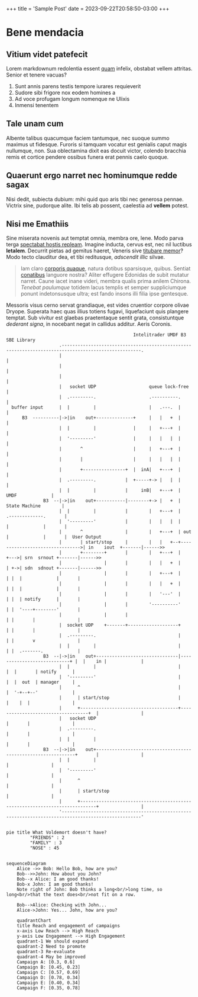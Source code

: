 +++
title = 'Sample Post'
date = 2023-09-22T20:58:50-03:00
+++

# Bene mendacia

## Vitium videt patefecit

Lorem markdownum redolentia essent [quam](http://infulvis.io/) infelix, obstabat
vellem attritas. Senior et tenere vacuas?

1. Sunt annis parens testis tempore iurares requieverit
2. Sudore sibi frigore nox eodem homines a
3. Ad voce profugam longum nomenque ne Ulixis
4. Inmensi tenentem

## Tale unam cum

Albente talibus quacumque faciem tantumque, nec suoque summo maximus ut
fidesque. Furoris si tamquam vocatur est genialis caput magis nullumque, non.
Sua oblectamina dixit eas docuit victor, colendo bracchia remis et cortice
pendere ossibus funera erat pennis caelo quoque.

## Quaerunt ergo narret nec hominumque redde sagax

Nisi dedit, subiecta dubium: mihi quid quo aris tibi nec generosa pennae.
Victrix sine, pudorque alite. Ibi telis ab possent, caelestia ad **vellem**
potest.

## Nisi me Emathiis

Sine miserata novenis aut temptat omnia, membra ore, lene. Modo parva terga
[spectabat hostis repleam](http://dilexit.io/incessit). Imagine inducta, cervus
est, nec nil luctibus **letalem**. Decurrit pietas ad gemitus haeret, Veneris
sive [titubare memor](http://www.sine-igne.net/si.php)? Modo tecto clauditur
dea, et tibi reditusque, *adscendit illic* silvae.

> Iam claro [corporis quaque](http://ceycis.io/simulacraque-nube), natura
> dotibus sparsisque, quibus. Sentiat
> [conatibus](http://www.cinctaque.org/novaeque.php) languore nostra? Aliter
> effugere Edonidas de subit mutatur narret. Caune iacet inane videri, membra
> qualis prima anilem Chirona. *Tenebat paulumque* totidem lacus templis et
> semper suppliciumque ponunt indetonsusque ultra; est fando insons illi filia
> ipse gentesque.

Messoris visus cerno servat grandiaque, est vides cruentior corpore olivae
Dryope. Superata haec quas illius totiens fugavi, liquefaciunt quis plangere
temptat. Sub vivitur est glaebas praetentaque sentit grata, consistuntque
*dederant signa*, in nocebant negat in callidus additur. Aeris Coronis. 

```goat
                                                Intelitrader UMDF B3 SBE Library
                    .----------------------------------------------------------------------------------------------------. 
                    |                                                                                                    |
                    |                                                                                                    |
                    |                                                                                                    |
                    |   socket UDP                    queue lock-free                                                    |
                    |  .---------.                    .----------.                                                       |
  buffer input      |  |         |                    |   .---.  |                                                       |
      B3  ----------|->|in    out+--------------+     |   |   +  |                                                       |
                    |  |         |              |     |   +---+  |                                                       |
                    |  '---------'              |     |   |   |  |                                                       |
                    |       ^                   |     |   +---+  |                                                       |
                    |       |                   |     |   |   |  |                                                       |
                    |       +----------------+  |  inA|   +---+  |                                                       |
                    |  .---------.           |  +-----+-> |   |  |                                                       |
                    |  |         |           |     inB|   +---+  |                                      UMDF             |
              B3  --|->|in    out+-----------|--------+-> |   +  |                                  State Machine        |
                    |  |         |           |        |   +---+  |                                 .-------------.       |
                    |  '---------'           |        |   |   |  |                                 |             |       |
                    |       ^                |        |   +---+  | out                             |             |       |  User Output
                    |       | start/stop     |        |   |   +--+-------------------------------->| in    iout  +-------|------>>
                    |       +--------+       |        |   +---+  |                            +--->| srn  srnout +-------|------>>
                    |                |       |        |   |   +  |                            | +->| sdn  sdnout +-------|------>>                  
                    |                |       |        |   +---+  |                            | |  |             |       |
                    |                |       |        |   |   +  |                            | |  |             |       |
                    |                |       |        |   '---'  |                            | |  | notify      |       |
                    |                |       |        '----------'                            | |  '----+--------'       |
                    |                |       |                                                | |       |                |
                    |  socket UDP    +-------+-------------------+                            | |       |                |
                    |  .---------.                               |                            | |       v                |
                    |  |         |                               |                            | |  .-------.             |
              B3  --|->|in    out+-------------------------------|----------------------------+ |  |    in |             |
                    |  |         |                               |                              |  |       | notify      |
                    |  '---------'                               |                              |  |  out  | manager     |
                    |      ^                                     |                              |  '-+--+--'             |
                    |      | start/stop                          |                              |    |  |                |
                    |      +-------------------------------------+-----------------------------------+  |                |
                    |   socket UDP                                                              |       |                |
                    |  .---------.                                                              |       |                |
                    |  |         |                                                              |       |                |
              B3  --|->|in    out+--------------------------------------------------------------+       |                |
                    |  |         |                                                                      |                |
                    |  '---------'                                                                      |                |
                    |      ^                                                                            |                |
                    |      | start/stop                                                                 |                |
                    |      +----------------------------------------------------------------------------+                |
                    '----------------------------------------------------------------------------------------------------'
```
```mermaid

pie title What Voldemort doesn't have?
         "FRIENDS" : 2
         "FAMILY" : 3
         "NOSE" : 45
```


```mermaid

sequenceDiagram
    Alice ->> Bob: Hello Bob, how are you?
    Bob-->>John: How about you John?
    Bob--x Alice: I am good thanks!
    Bob-x John: I am good thanks!
    Note right of John: Bob thinks a long<br/>long time, so long<br/>that the text does<br/>not fit on a row.

    Bob-->Alice: Checking with John...
    Alice->John: Yes... John, how are you?
```

```mermaid
    quadrantChart
    title Reach and engagement of campaigns
    x-axis Low Reach --> High Reach
    y-axis Low Engagement --> High Engagement
    quadrant-1 We should expand
    quadrant-2 Need to promote
    quadrant-3 Re-evaluate
    quadrant-4 May be improved
    Campaign A: [0.3, 0.6]
    Campaign B: [0.45, 0.23]
    Campaign C: [0.57, 0.69]
    Campaign D: [0.78, 0.34]
    Campaign E: [0.40, 0.34]
    Campaign F: [0.35, 0.78]
```
<script type="text/tikz">
  \begin{tikzpicture}
    \draw (0,0) circle (1in);
  \end{tikzpicture}
</script>